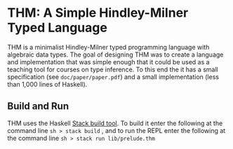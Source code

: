 # THM: A Simple Hindley-Milner Typed Language

THM is a minimalist Hindley-Milner typed programming language with
algebraic data types. The goal of designing THM was to create a
language and implementation that was simple enough that it could be
used as a teaching tool for courses on type inference. To this end
the it has a small specification (see `doc/paper/paper.pdf`) and a
small implementation (less than 1,000 lines of Haskell).

## Build and Run

THM uses the Haskell [Stack build tool](https://docs.haskellstack.org/).
To build it enter the following at the command line
```sh > stack build```
, and to run the REPL enter the following at the command line
```sh > stack run lib/prelude.thm```
